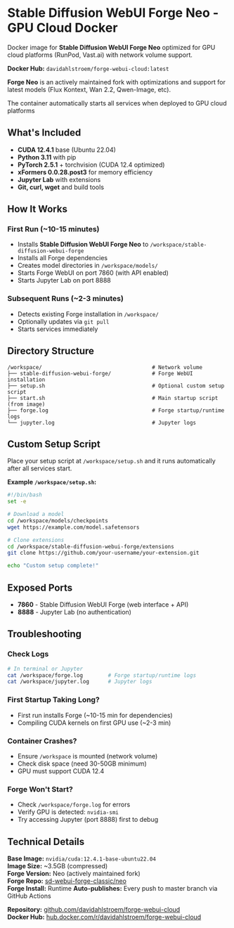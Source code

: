 # Stable Diffusion WebUI Forge Neo - GPU Cloud Docker

Docker image for **Stable Diffusion WebUI Forge Neo** optimized for GPU cloud platforms (RunPod, Vast.ai) with network volume support.

**Docker Hub:** `davidahlstroem/forge-webui-cloud:latest`

**Forge Neo** is an actively maintained fork with optimizations and support for latest models (Flux Kontext, Wan 2.2, Qwen-Image, etc).

The container automatically starts all services when deployed to GPU cloud platforms

## What's Included

- **CUDA 12.4.1** base (Ubuntu 22.04)
- **Python 3.11** with pip
- **PyTorch 2.5.1** + torchvision (CUDA 12.4 optimized)
- **xFormers 0.0.28.post3** for memory efficiency
- **Jupyter Lab** with extensions
- **Git, curl, wget** and build tools

## How It Works

### First Run (~10-15 minutes)
- Installs **Stable Diffusion WebUI Forge Neo** to `/workspace/stable-diffusion-webui-forge`
- Installs all Forge dependencies
- Creates model directories in `/workspace/models/`
- Starts Forge WebUI on port 7860 (with API enabled)
- Starts Jupyter Lab on port 8888

### Subsequent Runs (~2-3 minutes)
- Detects existing Forge installation in `/workspace/`
- Optionally updates via `git pull`
- Starts services immediately

## Directory Structure

```
/workspace/                                   # Network volume 
├── stable-diffusion-webui-forge/             # Forge WebUI installation
├── setup.sh                                  # Optional custom setup script
├── start.sh                                  # Main startup script (from image)
├── forge.log                                 # Forge startup/runtime logs
└── jupyter.log                               # Jupyter logs
```

## Custom Setup Script

Place your setup script at `/workspace/setup.sh` and it runs automatically after all services start.

**Example `/workspace/setup.sh`:**
```bash
#!/bin/bash
set -e

# Download a model
cd /workspace/models/checkpoints
wget https://example.com/model.safetensors

# Clone extensions
cd /workspace/stable-diffusion-webui-forge/extensions
git clone https://github.com/your-username/your-extension.git

echo "Custom setup complete!"
```

## Exposed Ports

- **7860** - Stable Diffusion WebUI Forge (web interface + API)
- **8888** - Jupyter Lab (no authentication)

## Troubleshooting

### Check Logs
```bash
# In terminal or Jupyter
cat /workspace/forge.log        # Forge startup/runtime logs
cat /workspace/jupyter.log      # Jupyter logs
```

### First Startup Taking Long?
- First run installs Forge (~10-15 min for dependencies)
- Compiling CUDA kernels on first GPU use (~2-3 min)

### Container Crashes?
- Ensure `/workspace` is mounted (network volume)
- Check disk space (need 30-50GB minimum)
- GPU must support CUDA 12.4

### Forge Won't Start?
- Check `/workspace/forge.log` for errors
- Verify GPU is detected: `nvidia-smi`
- Try accessing Jupyter (port 8888) first to debug


## Technical Details

**Base Image:** `nvidia/cuda:12.4.1-base-ubuntu22.04`  
**Image Size:** ~3.5GB (compressed)  
**Forge Version:** Neo (actively maintained fork)  
**Forge Repo:** [sd-webui-forge-classic/neo](https://github.com/Haoming02/sd-webui-forge-classic/tree/neo)  
**Forge Install:** Runtime
**Auto-publishes:** Every push to master branch via GitHub Actions


**Repository:** [github.com/davidahlstroem/forge-webui-cloud](https://github.com/davidahlstroem/forge-webui-cloud)  
**Docker Hub:** [hub.docker.com/r/davidahlstroem/forge-webui-cloud](https://hub.docker.com/r/davidahlstroem/forge-webui-cloud)
